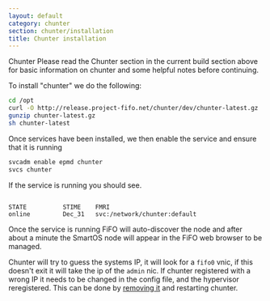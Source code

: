 ```yaml
---
layout: default
category: chunter
section: chunter/installation
title: Chunter installation
---
```


Chunter
Please read the Chunter section in the current build section above for basic information on chunter and some helpful notes before continuing.

To install "chunter" we do the following:

```bash
cd /opt
curl -O http://release.project-fifo.net/chunter/dev/chunter-latest.gz
gunzip chunter-latest.gz
sh chunter-latest
```

Once services have been installed, we then enable the service and ensure that it is running

```bash
svcadm enable epmd chunter
svcs chunter
```

If the service is running you should see.

```

STATE          STIME    FMRI
online         Dec_31   svc:/network/chunter:default
```

Once the service is running FiFO will auto-discover the node and after about a minute the SmartOS node will appear in the FiFO web browser to be managed.

Chunter will try to guess the systems IP, it will look for a `fifo0` vnic, if this doesn't exit it will take the ip of the `admin` nic. If chunter registered with a wrong IP it needs to be changed in the config file, and the hypervisor reregistered. This can be done by [removing it](/sniffle/administration.html) and restarting chunter.
